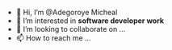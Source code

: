 - 👋 Hi, I’m @Adegoroye Micheal
- 👀 I’m interested in **software developer work**
- 💞️ I’m looking to collaborate on ...
- 📫 How to reach me ...
